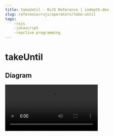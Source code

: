 ```yaml
---
title: takeUntil - RxJS Reference | indepth.dev
slug: reference/rxjs/operators/take-until
tags:
    -rxjs 
    -javascript 
    -reactive programming
---
```


# takeUntil

## Diagram

<video>
    <source src="https://images.indepth.dev/references/rxjs/operators/take-until.mp4" type="video/mp4">
</video>
